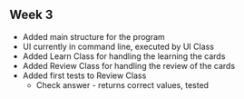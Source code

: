 ## Week 3

- Added main structure for the program
- UI currently in command line, executed by UI Class
- Added Learn Class for handling the learning the cards
- Added Review Class for handling the review of the cards
- Added first tests to Review Class
    - Check answer - returns correct values, tested